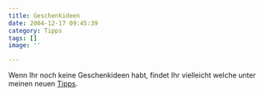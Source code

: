 ```yaml
---
title: Geschenkideen
date: 2004-12-17 09:45:39
category: Tipps
tags: []
image: ''

---
```


Wenn Ihr noch keine Geschenkideen habt, findet Ihr vielleicht welche unter meinen neuen [Tipps](/category/tipps/).
